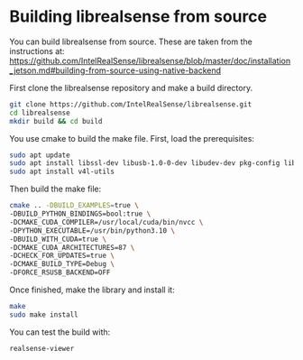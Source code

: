 # Building librealsense from source

You can build librealsense from source. These are taken from the instructions at: https://github.com/IntelRealSense/librealsense/blob/master/doc/installation_jetson.md#building-from-source-using-native-backend

First clone the librealsense repository and make a build directory.

```bash
git clone https://github.com/IntelRealSense/librealsense.git
cd librealsense
mkdir build && cd build
```

You use cmake to build the make file. First, load the prerequisites:
```bash
sudo apt update
sudo apt install libssl-dev libusb-1.0-0-dev libudev-dev pkg-config libgtk-3-dev -y
sudo apt install v4l-utils
```

Then build the make file:
```bash
cmake .. -DBUILD_EXAMPLES=true \
-DBUILD_PYTHON_BINDINGS=bool:true \
-DCMAKE_CUDA_COMPILER=/usr/local/cuda/bin/nvcc \
-DPYTHON_EXECUTABLE=/usr/bin/python3.10 \
-DBUILD_WITH_CUDA=true \
-DCMAKE_CUDA_ARCHITECTURES=87 \
-DCHECK_FOR_UPDATES=true \
-DCMAKE_BUILD_TYPE=Debug \
-DFORCE_RSUSB_BACKEND=OFF
```

Once finished, make the library and install it:
```bash
make
sudo make install
```

You can test the build with:
```bash
realsense-viewer
```



